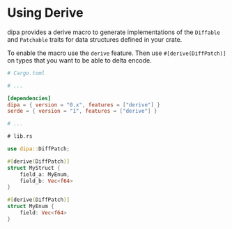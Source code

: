 # Using Derive

dipa provides a derive macro to generate implementations of the `Diffable` and `Patchable` traits for
data structures defined in your crate.

To enable the macro use the `derive` feature. Then use `#[derive(DiffPatch)]` on types that you want to
be able to delta encode.

```toml
# Cargo.toml

# ...

[dependencies]
dipa = { version = "0.x", features = ["derive"] }
serde = { version = "1", features = ["derive"] }

# ...
```

```rust
# lib.rs

use dipa::DiffPatch;

#[derive(DiffPatch)]
struct MyStruct {
    field_a: MyEnum,
    field_b: Vec<f64>
}

#[derive(DiffPatch)]
struct MyEnum {
    field: Vec<f64>
}
```
